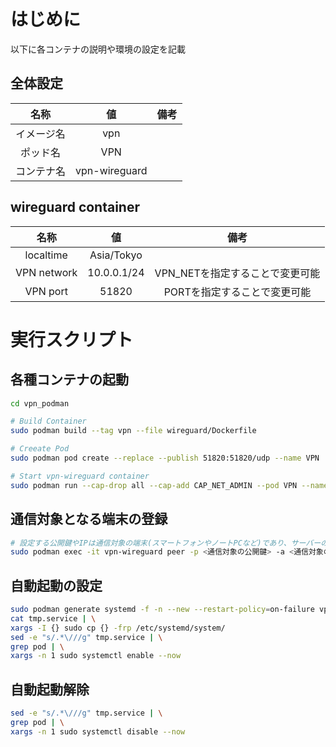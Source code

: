 # はじめに
以下に各コンテナの説明や環境の設定を記載

## 全体設定
|名称|値|備考|
|:-:|:-:|:-:|
|イメージ名|vpn||
|ポッド名|VPN||
|コンテナ名|vpn-wireguard|

## wireguard container
|名称|値|備考|
|:-:|:-:|:-:|
|localtime|Asia/Tokyo||
|VPN network|10.0.0.1/24|VPN_NETを指定することで変更可能|
|VPN port|51820|PORTを指定することで変更可能|

# 実行スクリプト

## 各種コンテナの起動
<!-- ブランチの切り替えにより、alpineをベースとしたイメージにも変更可能 -->
```bash
cd vpn_podman

# Build Container
sudo podman build --tag vpn --file wireguard/Dockerfile

# Creeate Pod
sudo podman pod create --replace --publish 51820:51820/udp --name VPN

# Start vpn-wireguard container
sudo podman run --cap-drop all --cap-add CAP_NET_ADMIN --pod VPN --name vpn-wireguard --detach --replace vpn
```

## 通信対象となる端末の登録
```bash
# 設定する公開鍵やIPは通信対象の端末(スマートフォンやノートPCなど)であり、サーバーのものではない
sudo podman exec -it vpn-wireguard peer -p <通信対象の公開鍵> -a <通信対象の端末に割り当てたWireguard用のIPアドレス/32>
```

## 自動起動の設定
```sh
sudo podman generate systemd -f -n --new --restart-policy=on-failure vpn >tmp.service
cat tmp.service | \
xargs -I {} sudo cp {} -frp /etc/systemd/system/
sed -e "s/.*\///g" tmp.service | \
grep pod | \
xargs -n 1 sudo systemctl enable --now
```

## 自動起動解除
```sh
sed -e "s/.*\///g" tmp.service | \
grep pod | \
xargs -n 1 sudo systemctl disable --now
```

